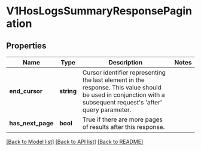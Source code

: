 # V1HosLogsSummaryResponsePagination

## Properties
Name | Type | Description | Notes
------------ | ------------- | ------------- | -------------
**end_cursor** | **string** | Cursor identifier representing the last element in the response. This value should be used in conjunction with a subsequent request&#39;s &#39;after&#39; query parameter. | 
**has_next_page** | **bool** | True if there are more pages of results after this response. | 

[[Back to Model list]](../README.md#documentation-for-models) [[Back to API list]](../README.md#documentation-for-api-endpoints) [[Back to README]](../README.md)


